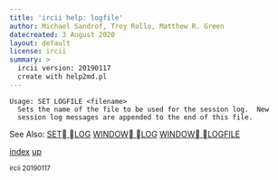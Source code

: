 ```yaml
---
title: 'ircii help: logfile'
author: Michael Sandrof, Troy Rollo, Matthew R. Green
datecreated: 3 August 2020
layout: default
license: ircii
summary: >
  ircii version: 20190117
  create with help2md.pl
---
```

```
Usage: SET LOGFILE <filename>
  Sets the name of the file to be used for the session log.  New
  session log messages are appended to the end of this file.

```
See Also:
  [SET LOG](../set/log.html)
  [WINDOW LOG](../window/log.html)
  [WINDOW LOGFILE](../window/logfile.html)

[index](index.html)
[up](..)

<small> ircii 20190117 </small>
